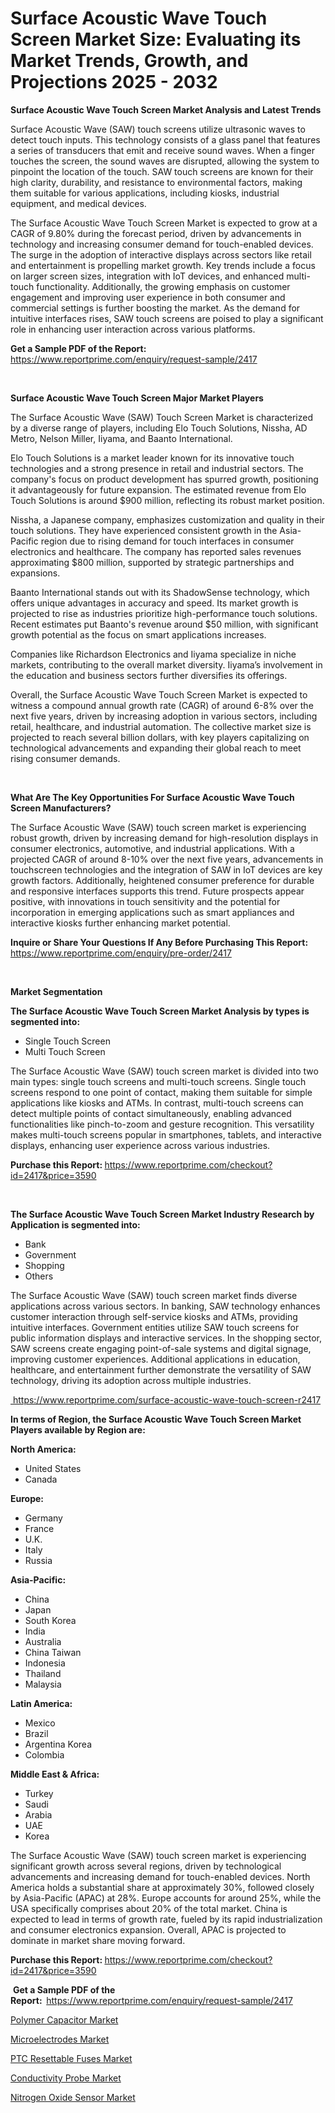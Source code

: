 <p><h1>Surface Acoustic Wave Touch Screen Market Size: Evaluating its Market Trends, Growth, and Projections 2025 - 2032</h1></p><p><strong>Surface Acoustic Wave Touch Screen Market Analysis and Latest Trends</strong></p>
<p><p>Surface Acoustic Wave (SAW) touch screens utilize ultrasonic waves to detect touch inputs. This technology consists of a glass panel that features a series of transducers that emit and receive sound waves. When a finger touches the screen, the sound waves are disrupted, allowing the system to pinpoint the location of the touch. SAW touch screens are known for their high clarity, durability, and resistance to environmental factors, making them suitable for various applications, including kiosks, industrial equipment, and medical devices.</p><p>The Surface Acoustic Wave Touch Screen Market is expected to grow at a CAGR of 9.80% during the forecast period, driven by advancements in technology and increasing consumer demand for touch-enabled devices. The surge in the adoption of interactive displays across sectors like retail and entertainment is propelling market growth. Key trends include a focus on larger screen sizes, integration with IoT devices, and enhanced multi-touch functionality. Additionally, the growing emphasis on customer engagement and improving user experience in both consumer and commercial settings is further boosting the market. As the demand for intuitive interfaces rises, SAW touch screens are poised to play a significant role in enhancing user interaction across various platforms.</p></p>
<p><strong>Get a Sample PDF of the Report:&nbsp;</strong> <a href="https://www.reportprime.com/enquiry/request-sample/2417?utm_campaign=1833&utm_medium=2&utm_source=Github&utm_content=ia&utm_term=18032025&utm_id=surface-acoustic-wave-touch-screen">https://www.reportprime.com/enquiry/request-sample/2417</a></p>
<p>&nbsp;</p>
<p><strong>Surface Acoustic Wave Touch Screen Major Market Players</strong></p>
<p><p>The Surface Acoustic Wave (SAW) Touch Screen Market is characterized by a diverse range of players, including Elo Touch Solutions, Nissha, AD Metro, Nelson Miller, Iiyama, and Baanto International. </p><p>Elo Touch Solutions is a market leader known for its innovative touch technologies and a strong presence in retail and industrial sectors. The company's focus on product development has spurred growth, positioning it advantageously for future expansion. The estimated revenue from Elo Touch Solutions is around $900 million, reflecting its robust market position.</p><p>Nissha, a Japanese company, emphasizes customization and quality in their touch solutions. They have experienced consistent growth in the Asia-Pacific region due to rising demand for touch interfaces in consumer electronics and healthcare. The company has reported sales revenues approximating $800 million, supported by strategic partnerships and expansions.</p><p>Baanto International stands out with its ShadowSense technology, which offers unique advantages in accuracy and speed. Its market growth is projected to rise as industries prioritize high-performance touch solutions. Recent estimates put Baanto's revenue around $50 million, with significant growth potential as the focus on smart applications increases.</p><p>Companies like Richardson Electronics and Iiyama specialize in niche markets, contributing to the overall market diversity. Iiyama’s involvement in the education and business sectors further diversifies its offerings. </p><p>Overall, the Surface Acoustic Wave Touch Screen Market is expected to witness a compound annual growth rate (CAGR) of around 6-8% over the next five years, driven by increasing adoption in various sectors, including retail, healthcare, and industrial automation. The collective market size is projected to reach several billion dollars, with key players capitalizing on technological advancements and expanding their global reach to meet rising consumer demands.</p></p>
<p>&nbsp;</p>
<p><strong>What Are The Key Opportunities For Surface Acoustic Wave Touch Screen Manufacturers?</strong></p>
<p><p>The Surface Acoustic Wave (SAW) touch screen market is experiencing robust growth, driven by increasing demand for high-resolution displays in consumer electronics, automotive, and industrial applications. With a projected CAGR of around 8-10% over the next five years, advancements in touchscreen technologies and the integration of SAW in IoT devices are key growth factors. Additionally, heightened consumer preference for durable and responsive interfaces supports this trend. Future prospects appear positive, with innovations in touch sensitivity and the potential for incorporation in emerging applications such as smart appliances and interactive kiosks further enhancing market potential.</p></p>
<p><strong>Inquire or Share Your Questions If Any Before Purchasing This Report:</strong> <a href="https://www.reportprime.com/enquiry/pre-order/2417?utm_campaign=1833&utm_medium=2&utm_source=Github&utm_content=ia&utm_term=18032025&utm_id=surface-acoustic-wave-touch-screen">https://www.reportprime.com/enquiry/pre-order/2417</a></p>
<p>&nbsp;</p>
<p><strong>Market Segmentation</strong></p>
<p><strong>The Surface Acoustic Wave Touch Screen Market Analysis by types is segmented into:</strong></p>
<p><ul><li>Single Touch Screen</li><li>Multi Touch Screen</li></ul></p>
<p><p>The Surface Acoustic Wave (SAW) touch screen market is divided into two main types: single touch screens and multi-touch screens. Single touch screens respond to one point of contact, making them suitable for simple applications like kiosks and ATMs. In contrast, multi-touch screens can detect multiple points of contact simultaneously, enabling advanced functionalities like pinch-to-zoom and gesture recognition. This versatility makes multi-touch screens popular in smartphones, tablets, and interactive displays, enhancing user experience across various industries.</p></p>
<p><strong>Purchase this Report:&nbsp;</strong><a href="https://www.reportprime.com/checkout?id=2417&price=3590&utm_campaign=1833&utm_medium=2&utm_source=Github&utm_content=ia&utm_term=18032025&utm_id=surface-acoustic-wave-touch-screen">https://www.reportprime.com/checkout?id=2417&price=3590</a></p>
<p>&nbsp;</p>
<p><strong>The Surface Acoustic Wave Touch Screen Market Industry Research by Application is segmented into:</strong></p>
<p><ul><li>Bank</li><li>Government</li><li>Shopping</li><li>Others</li></ul></p>
<p><p>The Surface Acoustic Wave (SAW) touch screen market finds diverse applications across various sectors. In banking, SAW technology enhances customer interaction through self-service kiosks and ATMs, providing intuitive interfaces. Government entities utilize SAW touch screens for public information displays and interactive services. In the shopping sector, SAW screens create engaging point-of-sale systems and digital signage, improving customer experiences. Additional applications in education, healthcare, and entertainment further demonstrate the versatility of SAW technology, driving its adoption across multiple industries.</p></p>
<p><a href="https://www.reportprime.com/surface-acoustic-wave-touch-screen-r2417?utm_campaign=1833&utm_medium=2&utm_source=Github&utm_content=ia&utm_term=18032025&utm_id=surface-acoustic-wave-touch-screen">&nbsp;https://www.reportprime.com/surface-acoustic-wave-touch-screen-r2417</a></p>
<p><strong>In terms of Region, the Surface Acoustic Wave Touch Screen Market Players available by Region are:</strong></p>
<p>
    <p> <strong> North America: </strong>
        <ul>
            <li>United States</li>
            <li>Canada</li>
        </ul>
        </p> 
    <p> <strong> Europe: </strong>
        <ul>
            <li>Germany</li>
            <li>France</li>
            <li>U.K.</li>
            <li>Italy</li>
            <li>Russia</li>
        </ul>
        </p> 
    <p> <strong> Asia-Pacific: </strong>
        <ul>
            <li>China</li>
            <li>Japan</li>
            <li>South Korea</li>
            <li>India</li>
            <li>Australia</li>
            <li>China Taiwan</li>
            <li>Indonesia</li>
            <li>Thailand</li>
            <li>Malaysia</li>
        </ul>
        </p> 
    <p> <strong> Latin America: </strong>
        <ul>
            <li>Mexico</li>
            <li>Brazil</li>
            <li>Argentina Korea</li>
            <li>Colombia</li>
        </ul>
        </p> 
    <p> <strong> Middle East & Africa: </strong>
        <ul>
            <li>Turkey</li>
            <li>Saudi</li>
            <li>Arabia</li>
            <li>UAE</li>
            <li>Korea</li>
        </ul>
    </p>
    </p>
<p><p>The Surface Acoustic Wave (SAW) touch screen market is experiencing significant growth across several regions, driven by technological advancements and increasing demand for touch-enabled devices. North America holds a substantial share at approximately 30%, followed closely by Asia-Pacific (APAC) at 28%. Europe accounts for around 25%, while the USA specifically comprises about 20% of the total market. China is expected to lead in terms of growth rate, fueled by its rapid industrialization and consumer electronics expansion. Overall, APAC is projected to dominate in market share moving forward.</p></p>
<p><strong>Purchase this Report: </strong><a href="https://www.reportprime.com/checkout?id=2417&price=3590&utm_campaign=1833&utm_medium=2&utm_source=Github&utm_content=ia&utm_term=18032025&utm_id=surface-acoustic-wave-touch-screen">https://www.reportprime.com/checkout?id=2417&price=3590</a></p>
<p>&nbsp;<strong>Get a Sample PDF of the Report:&nbsp;&nbsp;</strong><a href="https://www.reportprime.com/enquiry/request-sample/2417?utm_campaign=1833&utm_medium=2&utm_source=Github&utm_content=ia&utm_term=18032025&utm_id=surface-acoustic-wave-touch-screen">https://www.reportprime.com/enquiry/request-sample/2417</a></p>
<p><strong></strong></p>
<p><p><a href="https://github.com/skerretflossie9297/Market-Research-Report-List-1/blob/main/polymer-capacitor-market.md?utm_campaign=1833&utm_medium=2&utm_source=Github&utm_content=ia&utm_term=18032025&utm_id=surface-acoustic-wave-touch-screen">Polymer Capacitor Market</a></p><p><a href="https://github.com/MonroeBullock54/Market-Research-Report-List-2/blob/main/microelectrodes-market.md?utm_campaign=1833&utm_medium=2&utm_source=Github&utm_content=ia&utm_term=18032025&utm_id=surface-acoustic-wave-touch-screen">Microelectrodes Market</a></p><p><a href="https://github.com/shondapmbau/Market-Research-Report-List-1/blob/main/ptc-resettable-fuses-market.md?utm_campaign=1833&utm_medium=2&utm_source=Github&utm_content=ia&utm_term=18032025&utm_id=surface-acoustic-wave-touch-screen">PTC Resettable Fuses Market</a></p><p><a href="https://github.com/juniordelafrance/Market-Research-Report-List-5/blob/main/conductivity-probe-market.md?utm_campaign=1833&utm_medium=2&utm_source=Github&utm_content=ia&utm_term=18032025&utm_id=surface-acoustic-wave-touch-screen">Conductivity Probe Market</a></p><p><a href="https://github.com/rahu1506/Market-Research-Report-List-7/blob/main/nitrogen-oxide-sensor-market.md?utm_campaign=1833&utm_medium=2&utm_source=Github&utm_content=ia&utm_term=18032025&utm_id=surface-acoustic-wave-touch-screen">Nitrogen Oxide Sensor Market</a></p></p>